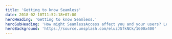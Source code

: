 ```yaml
---
title: 'Getting to know Seamless'
date: 2018-02-10T11:52:18+07:00
heroHeading: 'Getting to know Seamless.'
heroSubHeading: 'How might SeamlessAccess affect you and your users? Learn about the service and how it works.'
heroBackground: 'https://source.unsplash.com/eluzJSfkNCk/1600x400'
---
```


